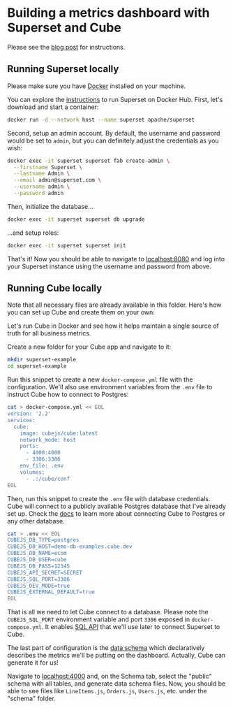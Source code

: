 # Building a metrics dashboard with Superset and Cube

Please see the [blog post](https://cube.dev/blog/building-metrics-dashboard-with-superset/) for instructions.

## Running Superset locally

Please make sure you have [Docker](https://www.docker.com/get-started) installed on your machine.

You can explore the [instructions](https://hub.docker.com/r/apache/superset) to run Superset on Docker Hub. First, let's download and start a container:

```bash
docker run -d --network host --name superset apache/superset
```

Second, setup an admin account. By default, the username and password would be set to `admin`, but you can definitely adjust the credentials as you wish:

```bash
docker exec -it superset superset fab create-admin \
  --firstname Superset \
  --lastname Admin \
  --email admin@superset.com \
  --username admin \
  --password admin
```

Then, initialize the database...

```bash
docker exec -it superset superset db upgrade
```

...and setup roles:

```bash
docker exec -it superset superset init
```

That's it! Now you should be able to navigate to [localhost:8080](http://localhost:8080/login/) and log into your Superset instance using the username and password from above.

## Running Cube locally

Note that all necessary files are already available in this folder. Here's how you can set up Cube and create them on your own:

Let's run Cube in Docker and see how it helps maintain a single source of truth for all business metrics.

Create a new folder for your Cube app and navigate to it:

```bash
mkdir superset-example
cd superset-example
```

Run this snippet to create a new `docker-compose.yml` file with the configuration. We'll also use environment variables from the `.env` file to instruct Cube how to connect to Postgres:

```bash
cat > docker-compose.yml << EOL
version: '2.2'
services:
  cube:
    image: cubejs/cube:latest
    network_mode: host
    ports:
      - 4000:4000
      - 3306:3306
    env_file: .env
    volumes:
      - .:/cube/conf
EOL
```

Then, run this snippet to create the `.env` file with database credentials. Cube will connect to a publicly available Postgres database that I've already set up. Check the [docs](https://cube.dev/docs/config/databases/postgres) to learn more about connecting Cube to Postgres or any other database.

```bash
cat > .env << EOL
CUBEJS_DB_TYPE=postgres
CUBEJS_DB_HOST=demo-db-examples.cube.dev
CUBEJS_DB_NAME=ecom
CUBEJS_DB_USER=cube
CUBEJS_DB_PASS=12345
CUBEJS_API_SECRET=SECRET
CUBEJS_SQL_PORT=3306
CUBEJS_DEV_MODE=true
CUBEJS_EXTERNAL_DEFAULT=true
EOL
```

That is all we need to let Cube connect to a database. Please note the `CUBEJS_SQL_PORT` environment variable and port `3306` exposed in `docker-compose.yml`. It enables [SQL API](https://cube.dev/docs/backend/sql) that we'll use later to connect Superset to Cube.

The last part of configuration is the [data schema](https://cube.dev/docs/schema/getting-started) which declaratively describes the metrics we'll be putting on the dashboard. Actually, Cube can generate it for us!

Navigate to [localhost:4000](http://localhost:4000) and, on the Schema tab, select the "public" schema with all tables, and generate data schema files. Now, you should be able to see files like `LineItems.js`, `Orders.js`, `Users.js`, etc. under the "schema" folder.
